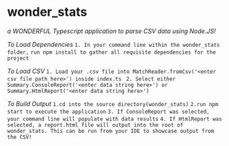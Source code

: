 # wonder_stats

_a WONDERFUL Typescript application to parse CSV data using Node.JS!_

_To Load Dependencies_
`1. In your command line within the wonder_stats folder,`
`run npm install to gather all requisite dependencies for the project`

_To Load CSV_
`1. Load your .csv file into MatchReader.fromCsv('<enter csv file path here>') inside index.ts`
` 2. Select either Summary.ConsoleReport('<enter data string here>') or Summary.HtmlReport('<enter data string here>')`

_To Build Output_
`1.cd into the source directory(wonder_stats)`
`2.run npm start to execute the application`
`3. If ConsoleReport was selected, your command line will populate with data results`
`4. If HtmlReport was selected, a report.html file will output into the root of wonder_stats. This can be run from your IDE to showcase output from the CSV!`
